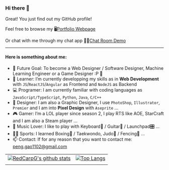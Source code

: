 ### Hi there 👋

Great! You just find out my GitHub profile!

Feel free to browse my 🖥[Portfolio Webpage](https://redcarpg.github.io/)

Or chat with me through my chat app 💁‍♂️[Chat Room Demo](https://website-chat-demo.vercel.app/global)

--------------------------------------------------------------

#### Here is something about me:

- 🔮 Future Goal: To become a Web Designer / Software Designer, Machine Learning Engineer or a Game Designer :P 🎯
- 🌱 Learner: I’m currently developping my skills as in **Web Development** with `JS`/`ReactJS`/`Angular` as Frontend and `NodeJS` as Backend
- 💻 Programer: I am currently familiar with coding languages as `JavaScript/TypeScript`, `Python`, `Java`, `C/C++`
- 🎨 Designer: I am also a Graphic Designer, I use `PhotoShop`, `Illustrator`, `Premier` and I am into **Pixel Design** with `Aseprite` ...
- 🎮 Gamer: I’m a LOL player since season 2, I play RTS like AOE, StarCraft and I am also a Steam player ...
- 🎵 Music Lover: I like to play with Keyboard🎹 / Guitar🎸 / Launchpad🎛 ...
- 🏃‍♂️ Sports: I learned Boxing🥊 / Taekwondo, Judo🥋 / Fencing🤺 ...
- 📫 Contact: If for any reason that you want to contact me: peng.gao1102@gmail.com

|       |       |
| ----- | ----- |
| [![RedCarpG's github stats](https://github-readme-stats.vercel.app/api?username=REDCARPG&theme=gruvbox)](https://github.com/REDCARPG/github-readme-stats) | [![Top Langs](https://github-readme-stats.vercel.app/api/top-langs/?username=REDCARPG&layout=compact&theme=gruvbox)](https://github.com/REDCARPG/github-readme-stats) |
|       |       |
